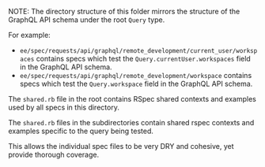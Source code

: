 NOTE: The directory structure of this folder mirrors the structure of the GraphQL API schema
under the root `Query` type.

For example:

- `ee/spec/requests/api/graphql/remote_development/current_user/workspaces`
   contains specs which test the `Query.currentUser.workspaces` field in the GraphQL API schema.
- `ee/spec/requests/api/graphql/remote_development/workspace`
   contains specs which test the `Query.workspace` field in the GraphQL API schema.

The `shared.rb` file in the root contains RSpec shared contexts and examples used by all
specs in this directory.

The `shared.rb` files in the subdirectories contain shared rspec contexts and examples
specific to the query being tested.

This allows the individual spec files to be very DRY and cohesive, yet provide thorough coverage.
